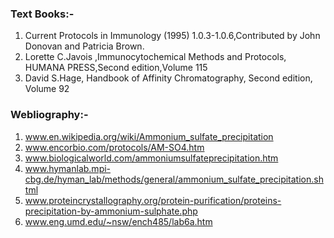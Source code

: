 ### Text Books:-
 

1. Current Protocols in Immunology (1995) 1.0.3-1.0.6,Contributed by John Donovan and Patricia Brown.
2. Lorette C.Javois ,Immunocytochemical Methods and Protocols, HUMANA PRESS,Second edition,Volume 115
3. David S.Hage, Handbook of Affinity Chromatography, Second edition, Volume 92
 
 

### Webliography:-
 

1. www.en.wikipedia.org/wiki/Ammonium_sulfate_precipitation
2. www.encorbio.com/protocols/AM-SO4.htm
3. www.biologicalworld.com/ammoniumsulfateprecipitation.htm
4. www.hymanlab.mpi-cbg.de/hyman_lab/methods/general/ammonium_sulfate_precipitation.shtml
5. www.proteincrystallography.org/protein-purification/proteins-precipitation-by-ammonium-sulphate.php
6. www.eng.umd.edu/~nsw/ench485/lab6a.htm
